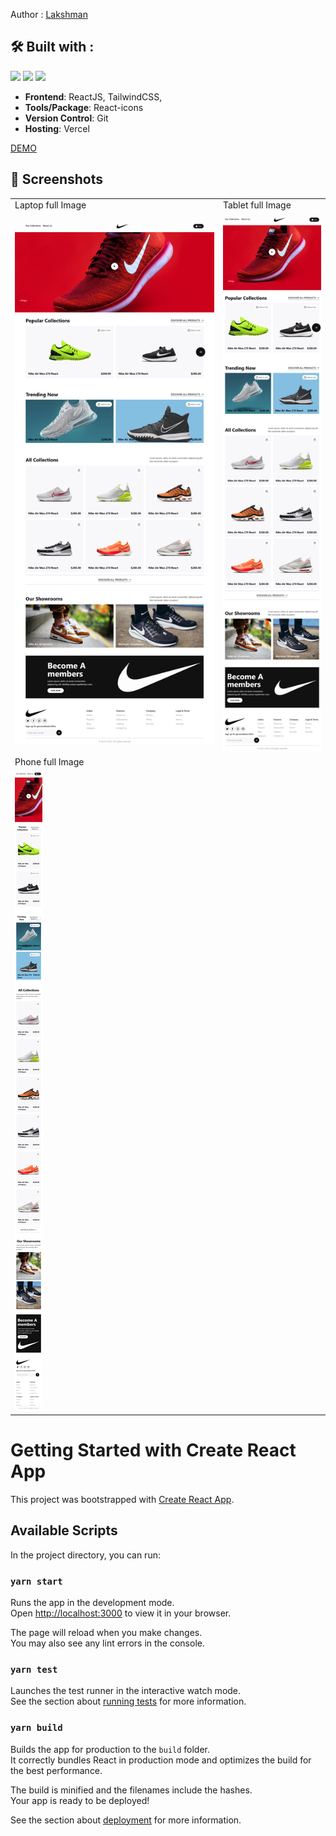 Author : [Lakshman](lakshmanram2259@gmail.com)

## 🛠️ Built with :
<img src="https://img.shields.io/badge/react%20-%23333.svg?&style=for-the-badge&logo=react&logoColor=%2361DAFB"/> <img src="https://img.shields.io/badge/tailwindcss%20-%2306B6D4.svg?&style=for-the-badge&logo=tailwindcss&logoColor=white"/>  <img src="https://img.shields.io/badge/vercel%20-%23333.svg?&style=for-the-badge&logo=vercel&logoColor=white"/> 
- **Frontend**: ReactJS, TailwindCSS,
- **Tools/Package**: React-icons
- **Version Control**: Git
- **Hosting**: Vercel

[DEMO](https://quadbts1.vercel.app/)

## 📸 Screenshots
<table>
    <tr>
        <td> Laptop full Image</td>
        <td> Tablet full Image</td>
    </tr>
     <tr class="text-align: top">
         <td>
            <img src="https://github.com/lakshmanb-0/quadbts1/blob/master/public/laptop.png" />
         </td>
         <td>
            <img src="https://github.com/lakshmanb-0/quadbts1/blob/master/public/tablet.png" />
         </td>
      </tr>
      <tr>
        <td> Phone full Image</td>
    </tr>
      <tr>
         <td>
            <img src="https://github.com/lakshmanb-0/quadbts1/blob/master/public/phone.png" />
         </td>
      </tr>
 </table>
 
# Getting Started with Create React App

This project was bootstrapped with [Create React App](https://github.com/facebook/create-react-app).

## Available Scripts

In the project directory, you can run:

### `yarn start`

Runs the app in the development mode.\
Open [http://localhost:3000](http://localhost:3000) to view it in your browser.

The page will reload when you make changes.\
You may also see any lint errors in the console.

### `yarn test`

Launches the test runner in the interactive watch mode.\
See the section about [running tests](https://facebook.github.io/create-react-app/docs/running-tests) for more information.

### `yarn build`

Builds the app for production to the `build` folder.\
It correctly bundles React in production mode and optimizes the build for the best performance.

The build is minified and the filenames include the hashes.\
Your app is ready to be deployed!

See the section about [deployment](https://facebook.github.io/create-react-app/docs/deployment) for more information.
